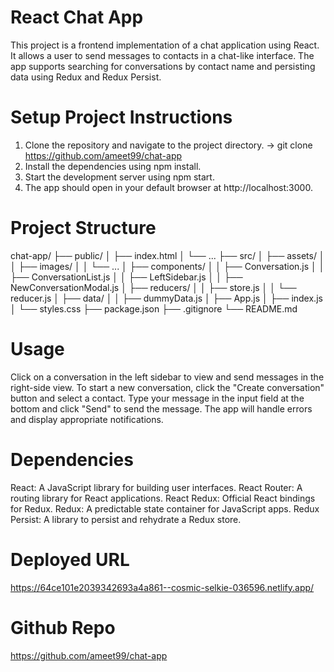 # React Chat App
This project is a frontend implementation of a chat application using React. It allows a user to send messages to contacts in a chat-like interface. The app supports searching for conversations by contact name and persisting data using Redux and Redux Persist.

# Setup Project Instructions
1) Clone the repository and navigate to the project directory.
  -> git clone https://github.com/ameet99/chat-app
2) Install the dependencies using npm install.
3) Start the development server using npm start.
4) The app should open in your default browser at http://localhost:3000.


# Project Structure

chat-app/
├── public/
│ ├── index.html
│ └── ...
├── src/
│ ├── assets/
│ │ ├── images/
│ │ └── ...
│ ├── components/
│ │ ├── Conversation.js
│ │ ├── ConversationList.js
│ │ ├── LeftSidebar.js
│ │ ├── NewConversationModal.js
│ ├── reducers/
│ │ ├── store.js
│ │ └── reducer.js
│ ├── data/
│ │ ├── dummyData.js
│ ├── App.js
│ ├── index.js
│ └── styles.css
├── package.json
├── .gitignore
└── README.md
   

# Usage
Click on a conversation in the left sidebar to view and send messages in the right-side view.
To start a new conversation, click the "Create conversation" button and select a contact.
Type your message in the input field at the bottom and click "Send" to send the message.
The app will handle errors and display appropriate notifications.

# Dependencies
React: A JavaScript library for building user interfaces.
React Router: A routing library for React applications.
React Redux: Official React bindings for Redux.
Redux: A predictable state container for JavaScript apps.
Redux Persist: A library to persist and rehydrate a Redux store.

# Deployed URL
https://64ce101e2039342693a4a861--cosmic-selkie-036596.netlify.app/

# Github Repo
https://github.com/ameet99/chat-app

